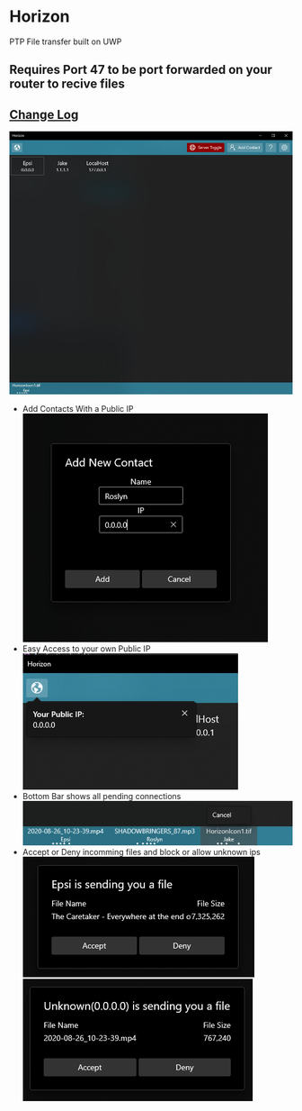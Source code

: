 # Horizon
PTP File transfer built on UWP</br>
## Requires Port 47 to be port forwarded on your router to recive files

## [Change Log](https://github.com/EpsiRho/Horizon/blob/main/Docs/Changelog.md)</br>

![Horizon Main Page](https://github.com/EpsiRho/Horizon/blob/main/Assets/MainPage.png)

* Add Contacts With a Public IP</br>
![Add Contact Dialog](https://github.com/EpsiRho/Horizon/blob/main/Assets/AddContact.png)
* Easy Access to your own Public IP</br>
![Public IP Button](https://github.com/EpsiRho/Horizon/blob/main/Assets/PublicIP.png)
* Bottom Bar shows all pending connections</br>
![Bottom Bar](https://github.com/EpsiRho/Horizon/blob/main/Assets/QueueList.png)
* Accept or Deny incomming files and block or allow unknown ips</br>
![Accept Deny](https://github.com/EpsiRho/Horizon/blob/main/Assets/AcceptDeny.png)</br>
![Accept Deny](https://github.com/EpsiRho/Horizon/blob/main/Assets/unknownIPAccept.png)
